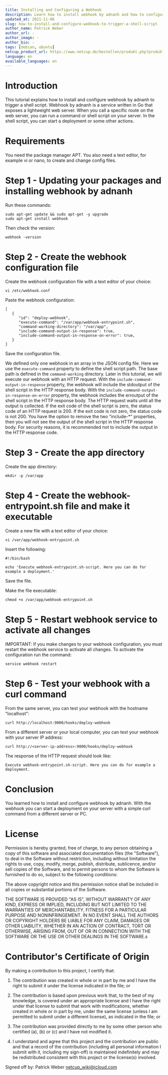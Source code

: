 ```yaml
---
title: Installing and Configuring a Webhook
description: Learn how to install webhook by adnanh and how to configure it in order to trigger a shell script.
updated_at: 2021-11-06
slug: how-to-install-and-configure-webhook-to-trigger-a-shell-script
author_name: Patrick Weber
author_url: -
author_image: -
author_bio: -
tags: [debian, ubuntu]
netcup_product_url: https://www.netcup.de/bestellen/produkt.php?produkt=2951
language: en
available_languages: en
---
```


# Introduction

This tutorial explains how to install and configure webhook by adnanh to trigger a shell script. Webhook by adnanh is a service written in Go that exposes a lightweight web server. When you call a specific route on the web server, you can run a command or shell script on your server. In the shell script, you can start a deployment or some other actions.

# Requirements

You need the package manager APT. You also need a text editor, for example vi or nano, to create and change config files.

# Step 1 - Updating your packages and installing webhook by adnanh

Run these commands:

```
sudo apt-get update && sudo apt-get -y upgrade
sudo apt-get install webhook
```

Then check the version:

```
webhook -version
```

# Step 2 - Create the webhook configuration file

Create the webhook configuration file with a text editor of your choice:

```
vi /etc/webhook.conf
```

Paste the webhook configuration:

```
[
   {
      "id": "deploy-webhook",
      "execute-command": "/var/app/webhook-entrypoint.sh",
      "command-working-directory": "/var/app",
      "include-command-output-in-response": true,
      "include-command-output-in-response-on-error": true,
   }
]
```

Save the configuration file.

We defined only one webhook in an array in the JSON config file. Here we use the `execute-command` property to define the shell script path. The base path is defined in the `command-working` directory.
Later in this tutorial, we will execute our webhook with an HTTP request.
With the `include-command-output-in-response` property, the webhook will include the stdoutput of the shell script in the HTTP response body. With the `include-command-output-in-response-on-error` property, the webhook includes the erroutput of the shell script in the HTTP response body. The HTTP request waits until all the output is collected. If the exit code of the shell script is zero, the status code of an HTTP request is 200. If the exit code is not zero, the status code is not 200.
You have the option to remove the two "include-\*" properties, then you will not see the output of the shell script in the HTTP response body. For security reasons, it is recommended not to include the output in the HTTP response code.

# Step 3 - Create the app directory

Create the app directory:

```
mkdir -p /var/app
```

# Step 4 - Create the webhook-entrypoint.sh file and make it executable

Create a new file with a text editor of your choice:

```
vi /var/app/webhook-entrypoint.sh
```

Insert the following:

```
#!/bin/bash

echo 'Execute webhook-entrypoint.sh-script. Here you can do for example a deployment.'
```

Save the file.

Make the file executable:

```
chmod +x /var/app/webhook-entrypoint.sh
```

# Step 5 - Restart webhook service to activate all changes

IMPORTANT: If you make changes to your webhook configuration, you must restart the webhook service to activate all changes.
To activate the configuration run the command:

```
service webhook restart
```

# Step 6 - Test your webhook with a curl command

From the same server, you can test your webhook with the hostname "localhost":

```
curl http://localhost:9000/hooks/deploy-webhook
```

From a different server or your local computer, you can test your webhook with your server IP address:

```
curl http://<server-ip-address>:9000/hooks/deploy-webhook
```

The response of the HTTP request should look like:

```
Execute webhook-entrypoint.sh-script. Here you can do for example a deployment.
```

# Conclusion

You learned how to install and configure webhook by adnanh. With the webhook you can start a deployment on your server with a simple curl command from a different server or PC.

# License

Permission is hereby granted, free of charge, to any person obtaining a copy
of this software and associated documentation files (the "Software"), to deal
in the Software without restriction, including without limitation the rights
to use, copy, modify, merge, publish, distribute, sublicence, and/or sell
copies of the Software, and to permit persons to whom the Software is
furnished to do so, subject to the following conditions:

The above copyright notice and this permission notice shall be included in all
copies or substantial portions of the Software.

THE SOFTWARE IS PROVIDED "AS IS", WITHOUT WARRANTY OF ANY KIND, EXPRESS OR
IMPLIED, INCLUDING BUT NOT LIMITED TO THE WARRANTIES OF MERCHANTABILITY,
FITNESS FOR A PARTICULAR PURPOSE AND NONINFRINGEMENT. IN NO EVENT SHALL THE
AUTHORS OR COPYRIGHT HOLDERS BE LIABLE FOR ANY CLAIM, DAMAGES OR OTHER
LIABILITY, WHETHER IN AN ACTION OF CONTRACT, TORT OR OTHERWISE, ARISING FROM,
OUT OF OR IN CONNECTION WITH THE SOFTWARE OR THE USE OR OTHER DEALINGS IN THE
SOFTWARE.s

# Contributor's Certificate of Origin

By making a contribution to this project, I certify that:

1.  The contribution was created in whole or in part by me and I have the right to submit it under the license indicated in the file; or

2.  The contribution is based upon previous work that, to the best of my knowledge, is covered under an appropriate license and I have the right under that license to submit that work with modifications, whether created in whole or in part by me, under the same license (unless I am permitted to submit under a different license), as indicated in the file; or

3.  The contribution was provided directly to me by some other person who certified (a), (b) or (c) and I have not modified it.

4.  I understand and agree that this project and the contribution are public and that a record of the contribution (including all personal information I submit with it, including my sign-off) is maintained indefinitely and may be redistributed consistent with this project or the license(s) involved.

Signed off by: Patrick Weber netcup_wiki@icloud.com
